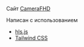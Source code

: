 Сайт [CameraFHD]

Написан с использованием
- [hls.js]
- [Tailwind CSS]

[camerafhd]: http://camerafhd.ru/
[hls.js]: https://github.com/video-dev/hls.js/
[tailwind css]: https://flowbite.com/
